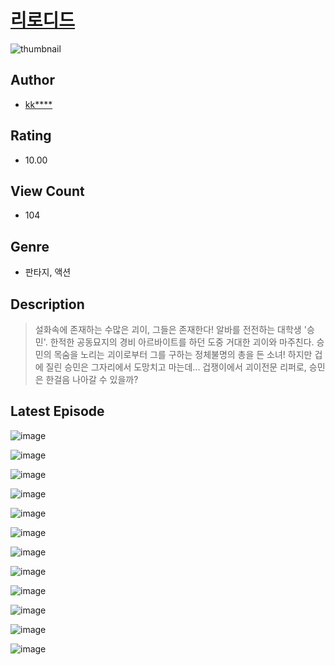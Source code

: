 # [리로디드](https://comic.naver.com/challenge/list?titleId=811314)
![thumbnail](https://image-comic.pstatic.net/user_contents_data/challenge_comic/2023/05/25/upload_7305230238146979429_480x623.jpeg)

## Author
- [kk****](https://comic.naver.com/artistTitle?id=367284)

## Rating
- 10.00

## View Count
- 104

## Genre
- 판타지, 액션

## Description
> 설화속에 존재하는 수많은 괴이, 그들은 존재한다! 알바를 전전하는 대학생 '승민'. 한적한 공동묘지의 경비 아르바이트를 하던 도중 거대한 괴이와 마주친다. 승민의 목숨을 노리는 괴이로부터 그를 구하는 정체불명의 총을 든 소녀! 하지만 겁에 질린 승민은 그자리에서 도망치고 마는데... 겁쟁이에서 괴이전문 리퍼로, 승민은 한걸음 나아갈 수 있을까?


## Latest Episode
![image](https://image-comic.pstatic.net/user_contents_data/challenge_comic/2023/05/25/367284/upload_3545002724999640884.jpeg)

![image](https://image-comic.pstatic.net/user_contents_data/challenge_comic/2023/05/25/367284/upload_3991095479599849784.jpeg)

![image](https://image-comic.pstatic.net/user_contents_data/challenge_comic/2023/05/25/367284/upload_7291720762151482673.jpeg)

![image](https://image-comic.pstatic.net/user_contents_data/challenge_comic/2023/05/25/367284/upload_7016998775402346293.jpeg)

![image](https://image-comic.pstatic.net/user_contents_data/challenge_comic/2023/05/25/367284/upload_4136048490438866737.jpeg)

![image](https://image-comic.pstatic.net/user_contents_data/challenge_comic/2023/05/25/367284/upload_4121412916877669685.jpeg)

![image](https://image-comic.pstatic.net/user_contents_data/challenge_comic/2023/05/25/367284/upload_7162475368574826039.jpeg)

![image](https://image-comic.pstatic.net/user_contents_data/challenge_comic/2023/05/25/367284/upload_3774405960578513249.jpeg)

![image](https://image-comic.pstatic.net/user_contents_data/challenge_comic/2023/05/25/367284/upload_3631135185269056305.jpeg)

![image](https://image-comic.pstatic.net/user_contents_data/challenge_comic/2023/05/25/367284/upload_3631136482430313059.jpeg)

![image](https://image-comic.pstatic.net/user_contents_data/challenge_comic/2023/05/25/367284/upload_3703754830823961441.jpeg)

![image](https://image-comic.pstatic.net/user_contents_data/challenge_comic/2023/05/25/367284/upload_7220167632725882928.jpeg)
